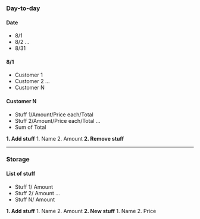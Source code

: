 ### Day-to-day

#### Date
* 8/1
* 8/2 
...
* 8/31

#### 8/1
* Customer 1
* Customer 2
...
* Customer N

#### Customer N
* Stuff 1/Amount/Price each/Total
* Stuff 2/Amount/Price each/Total
...
* Sum of Total

**1. Add stuff**
    1. Name
    2. Amount
**2. Remove stuff**

----

### Storage

#### List of stuff
* Stuff 1/ Amount
* Stuff 2/ Amount
...
* Stuff N/ Amount

**1. Add stuff**
    1. Name
    2. Amount
**2. New stuff**
    1. Name
    2. Price

